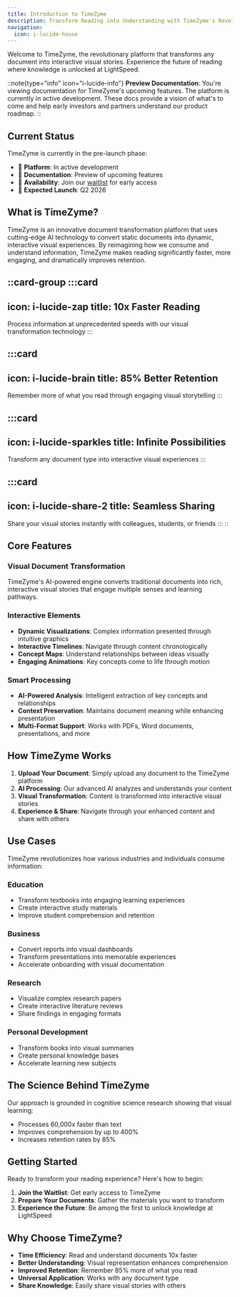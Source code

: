 ```yaml
---
title: Introduction to TimeZyme
description: Transform Reading into Understanding with TimeZyme's Revolutionary Visual AI Technology
navigation:
  icon: i-lucide-house
---
```


Welcome to TimeZyme, the revolutionary platform that transforms any document into interactive visual stories. Experience the future of reading where knowledge is unlocked at LightSpeed.

::note{type="info" icon="i-lucide-info"}
**Preview Documentation**: You're viewing documentation for TimeZyme's upcoming features. The platform is currently in active development. These docs provide a vision of what's to come and help early investors and partners understand our product roadmap.
::

## Current Status

TimeZyme is currently in the pre-launch phase:
- 🚀 **Platform**: In active development
- 📝 **Documentation**: Preview of upcoming features
- 🎯 **Availability**: Join our [waitlist](/#waitlist) for early access
- 📅 **Expected Launch**: Q2 2026

## What is TimeZyme?

TimeZyme is an innovative document transformation platform that uses cutting-edge AI technology to convert static documents into dynamic, interactive visual experiences. By reimagining how we consume and understand information, TimeZyme makes reading significantly faster, more engaging, and dramatically improves retention.

::card-group
  :::card
  ---
  icon: i-lucide-zap
  title: 10x Faster Reading
  ---
  Process information at unprecedented speeds with our visual transformation technology
  :::

  :::card
  ---
  icon: i-lucide-brain
  title: 85% Better Retention
  ---
  Remember more of what you read through engaging visual storytelling
  :::

  :::card
  ---
  icon: i-lucide-sparkles
  title: Infinite Possibilities
  ---
  Transform any document type into interactive visual experiences
  :::

  :::card
  ---
  icon: i-lucide-share-2
  title: Seamless Sharing
  ---
  Share your visual stories instantly with colleagues, students, or friends
  :::
::

## Core Features

### Visual Document Transformation
TimeZyme's AI-powered engine converts traditional documents into rich, interactive visual stories that engage multiple senses and learning pathways.

### Interactive Elements
- **Dynamic Visualizations**: Complex information presented through intuitive graphics
- **Interactive Timelines**: Navigate through content chronologically
- **Concept Maps**: Understand relationships between ideas visually
- **Engaging Animations**: Key concepts come to life through motion

### Smart Processing
- **AI-Powered Analysis**: Intelligent extraction of key concepts and relationships
- **Context Preservation**: Maintains document meaning while enhancing presentation
- **Multi-Format Support**: Works with PDFs, Word documents, presentations, and more

## How TimeZyme Works

1. **Upload Your Document**: Simply upload any document to the TimeZyme platform
2. **AI Processing**: Our advanced AI analyzes and understands your content
3. **Visual Transformation**: Content is transformed into interactive visual stories
4. **Experience & Share**: Navigate through your enhanced content and share with others

## Use Cases

TimeZyme revolutionizes how various industries and individuals consume information:

### Education
- Transform textbooks into engaging learning experiences
- Create interactive study materials
- Improve student comprehension and retention

### Business
- Convert reports into visual dashboards
- Transform presentations into memorable experiences
- Accelerate onboarding with visual documentation

### Research
- Visualize complex research papers
- Create interactive literature reviews
- Share findings in engaging formats

### Personal Development
- Transform books into visual summaries
- Create personal knowledge bases
- Accelerate learning new subjects

## The Science Behind TimeZyme

Our approach is grounded in cognitive science research showing that visual learning:
- Processes 60,000x faster than text
- Improves comprehension by up to 400%
- Increases retention rates by 85%

## Getting Started

Ready to transform your reading experience? Here's how to begin:

1. **Join the Waitlist**: Get early access to TimeZyme
2. **Prepare Your Documents**: Gather the materials you want to transform
3. **Experience the Future**: Be among the first to unlock knowledge at LightSpeed

## Why Choose TimeZyme?

- **Time Efficiency**: Read and understand documents 10x faster
- **Better Understanding**: Visual representation enhances comprehension
- **Improved Retention**: Remember 85% more of what you read
- **Universal Application**: Works with any document type
- **Share Knowledge**: Easily share visual stories with others
